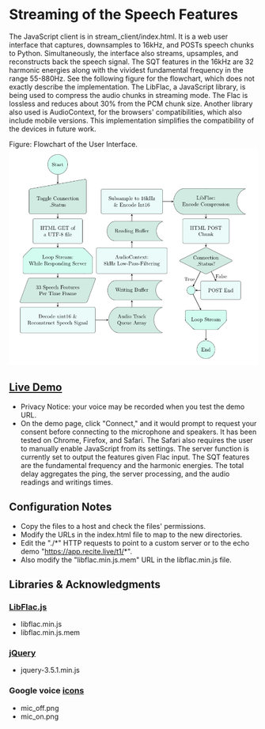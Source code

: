 # Streaming of the Speech Features

The JavaScript client is in stream_client/index.html. It is a web user interface that captures, downsamples to 16kHz, and POSTs speech chunks to Python. Simultaneously, the interface also streams, upsamples, and reconstructs back the speech signal. The SQT features in the 16kHz are 32 harmonic energies along with the vividest fundamental frequency in the range 55-880Hz. See the following figure for the flowchart, which does not exactly describe the implementation. The LibFlac, a JavaScript library, is being used to compress the audio chunks in streaming mode. The Flac is lossless and reduces about 30% from the PCM chunk size. Another library also used is AudioContext, for the browsers' compatibilities, which also include mobile versions. This implementation simplifies the compatibility of the devices in future work. 

Figure: Flowchart of the User Interface. \
![ReveWebClient_flowchart](ReveWebClient_flowchart.png)

## [Live Demo](https://app.recite.live/t1) 
* Privacy Notice: your voice may be recorded when you test the demo URL. 
* On the demo page, click "Connect," and it would prompt to request your consent before connecting to the microphone and speakers. It has been tested on Chrome, Firefox, and Safari. The Safari also requires the user to manually enable JavaScript from its settings. The server function is currently set to output the features given Flac input. The SQT features are the fundamental frequency and the harmonic energies. The total delay aggregates the ping, the server processing, and the audio readings and writings times. 

## Configuration Notes

* Copy the files to a host and check the files' permissions. 
* Modify the URLs in the index.html file to map to the new directories. 
* Edit the "./\*" HTTP requests to point to a custom server or to the echo demo "https://app.recite.live/t1/*".
* Also modify the "libflac.min.js.mem" URL in the  libflac.min.js file. 



## Libraries & Acknowledgments

### [LibFlac.js](https://github.com/mmig/libflac.js)
* libflac.min.js
* libflac.min.js.mem

### [jQuery](https://jquery.com/)
* jquery-3.5.1.min.js

### Google voice [icons](https://icon-library.com) 
* mic_off.png
* mic_on.png

